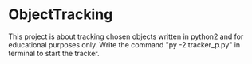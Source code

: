 # ObjectTracking
This project is about tracking chosen objects written in python2 and for educational purposes only.
Write the command "py -2 tracker_p.py" in terminal to start the tracker.
